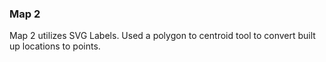 ### Map 2
Map 2 utilizes SVG Labels. Used a polygon to centroid tool to convert built up locations to points. 
